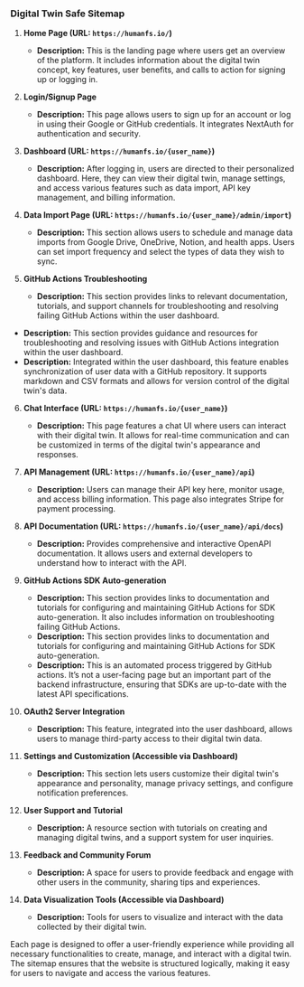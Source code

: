 ### Digital Twin Safe Sitemap

1. **Home Page (URL: `https://humanfs.io/`)**
   - **Description:** This is the landing page where users get an overview of the platform. It includes information about the digital twin concept, key features, user benefits, and calls to action for signing up or logging in.

2. **Login/Signup Page**
   - **Description:** This page allows users to sign up for an account or log in using their Google or GitHub credentials. It integrates NextAuth for authentication and security.

3. **Dashboard (URL: `https://humanfs.io/{user_name}`)**
   - **Description:** After logging in, users are directed to their personalized dashboard. Here, they can view their digital twin, manage settings, and access various features such as data import, API key management, and billing information.

4. **Data Import Page (URL: `https://humanfs.io/{user_name}/admin/import`)**
   - **Description:** This section allows users to schedule and manage data imports from Google Drive, OneDrive, Notion, and health apps. Users can set import frequency and select the types of data they wish to sync.

5. **GitHub Actions Troubleshooting**
   - **Description:** This section provides links to relevant documentation, tutorials, and support channels for troubleshooting and resolving failing GitHub Actions within the user dashboard.
  - **Description:** This section provides guidance and resources for troubleshooting and resolving issues with GitHub Actions integration within the user dashboard.
   - **Description:** Integrated within the user dashboard, this feature enables synchronization of user data with a GitHub repository. It supports markdown and CSV formats and allows for version control of the digital twin's data.

6. **Chat Interface (URL: `https://humanfs.io/{user_name}`)**
   - **Description:** This page features a chat UI where users can interact with their digital twin. It allows for real-time communication and can be customized in terms of the digital twin's appearance and responses.

7. **API Management (URL: `https://humanfs.io/{user_name}/api`)**
   - **Description:** Users can manage their API key here, monitor usage, and access billing information. This page also integrates Stripe for payment processing.

8. **API Documentation (URL: `https://humanfs.io/{user_name}/api/docs`)**
   - **Description:** Provides comprehensive and interactive OpenAPI documentation. It allows users and external developers to understand how to interact with the API.

9. **GitHub Actions SDK Auto-generation**
   - **Description:** This section provides links to documentation and tutorials for configuring and maintaining GitHub Actions for SDK auto-generation. It also includes information on troubleshooting failing GitHub Actions.
   - **Description:** This section provides links to documentation and tutorials for configuring and maintaining GitHub Actions for SDK auto-generation.
   - **Description:** This is an automated process triggered by GitHub actions. It’s not a user-facing page but an important part of the backend infrastructure, ensuring that SDKs are up-to-date with the latest API specifications.

10. **OAuth2 Server Integration**
    - **Description:** This feature, integrated into the user dashboard, allows users to manage third-party access to their digital twin data.

11. **Settings and Customization (Accessible via Dashboard)**
    - **Description:** This section lets users customize their digital twin's appearance and personality, manage privacy settings, and configure notification preferences.

12. **User Support and Tutorial**
    - **Description:** A resource section with tutorials on creating and managing digital twins, and a support system for user inquiries.

13. **Feedback and Community Forum**
    - **Description:** A space for users to provide feedback and engage with other users in the community, sharing tips and experiences.

14. **Data Visualization Tools (Accessible via Dashboard)**
    - **Description:** Tools for users to visualize and interact with the data collected by their digital twin.

Each page is designed to offer a user-friendly experience while providing all necessary functionalities to create, manage, and interact with a digital twin. The sitemap ensures that the website is structured logically, making it easy for users to navigate and access the various features.